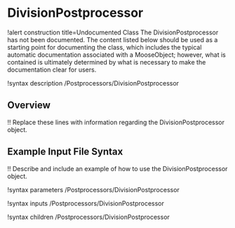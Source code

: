 # DivisionPostprocessor

!alert construction title=Undocumented Class
The DivisionPostprocessor has not been documented. The content listed below should be used as a starting point for
documenting the class, which includes the typical automatic documentation associated with a
MooseObject; however, what is contained is ultimately determined by what is necessary to make the
documentation clear for users.

!syntax description /Postprocessors/DivisionPostprocessor

## Overview

!! Replace these lines with information regarding the DivisionPostprocessor object.

## Example Input File Syntax

!! Describe and include an example of how to use the DivisionPostprocessor object.

!syntax parameters /Postprocessors/DivisionPostprocessor

!syntax inputs /Postprocessors/DivisionPostprocessor

!syntax children /Postprocessors/DivisionPostprocessor
